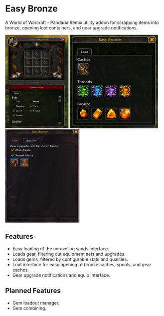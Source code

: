 # Easy Bronze

A World of Warcraft - Pandaria Remix utility addon for scrapping items into bronze, opening loot containers, and gear upgrade notifications.

<div>
<img src="./docs/scrap-gui.png" height="300" >
<img src="./docs/loot-gui.png" height="300" >
<img src="./docs/upgrades-gui.png" height="300" >
</div>

## Features

- Easy loading of the unraveling sands interface.
- Loads gear, filtering out equipment sets and upgrades.
- Loads gems, filtered by configurable stats and qualities.
- Loot interface for easy opening of bronze caches, spools, and gear caches.
- Gear upgrade notifications and equip interface.

## Planned Features

- Gem loadout manager.
- Gem combining.